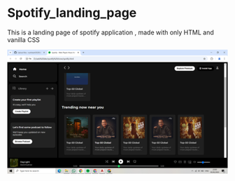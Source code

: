 # Spotify_landing_page
This is a landing page of spotify application , made with only HTML and vanilla CSS


![Output Image](https://github.com/rushikesh092004/Spotify_landing_page/blob/main/output/Screenshot%20(336).png)
